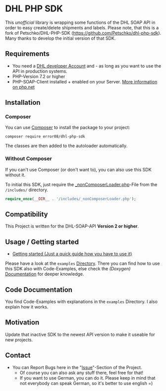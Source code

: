 # DHL PHP SDK

This *unofficial* library is wrapping some functions of the DHL SOAP API in order to easy create/delete shipments and labels.
Please note, that this is a fork of Petschko/DHL-PHP-SDK (https://github.com/Petschko/dhl-php-sdk). Many thanks to develop the initial version of that SDK.

## Requirements

- You need a [DHL developer Account](https://entwickler.dhl.de/) and - as long as you want to use the API in production systems.
- PHP-Version 7.2 or higher
- PHP-SOAP-Client installed + enabled on your Server. [More information on php.net](http://php.net/manual/en/soap.setup.php)

## Installation

### Composer

You can use [Composer](https://getcomposer.org/) to install the package to your project:

```
composer require error08/dhl-php-sdk
```

The classes are then added to the autoloader automatically.

### Without Composer

If you can't use Composer (or don't want to), you can also use this SDK without it.

To initial this SDK, just require the [_nonComposerLoader.php](https://github.com/Petschko/dhl-php-sdk/blob/master/includes/_nonComposerLoader.php)-File from the `/includes/` directory.

```php
require_once(__DIR__ . '/includes/_nonComposerLoader.php');
```

## Compatibility

This Project is written for the DHL-SOAP-API **Version 2 or higher**.

## Usage / Getting started

- [Getting started (Just a quick guide how you have to use it)](https://github.com/error08/dhl-php-sdk/blob/master/examples/getting-started.md)

Please have a look at the `examples` [Directory](https://github.com/error08/dhl-php-sdk/tree/master/examples). There you can find how to use this SDK also with Code-Examples, else check the _(Doxygen)_ [Documentation](http://docs.petschko.org/dhl-php-sdk/index.html) for deeper knowledge.

## Code Documentation

You find Code-Examples with explanations in the `examples` Directory. I also explain how it works.

## Motivation

Update that inactive SDK to the newest API version to make it useable for new projects.

## Contact

- You can Report Bugs here in the "[Issue](https://github.com/Petschko/dhl-php-sdk/issues)"-Section of the Project.
	- Of course you can also ask any stuff there, feel free for that!
	- If you want to use German, you can do it. Please keep in mind that not everybody can speak German, so it's better to use english =)
